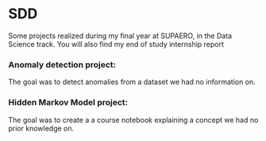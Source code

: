 # SDD

Some projects realized during my final year at SUPAERO, in the Data Science track.
You will also find my end of study internship report


### Anomaly detection project:
The goal was to detect anomalies from a dataset we had no information on.

### Hidden Markov Model project:
The goal was to create a a course notebook explaining a concept we had no prior knowledge on.
